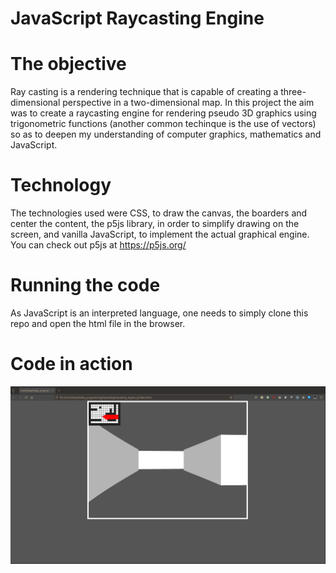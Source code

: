 # JavaScript Raycasting Engine 

# The objective 

Ray casting is a rendering technique that is capable of creating a three-dimensional perspective in a two-dimensional map. In this project the aim was to create a raycasting engine for rendering pseudo 3D graphics using trigonometric functions (another common techinque is the use of vectors) so as to deepen my understanding of computer graphics, mathematics and JavaScript.

# Technology 

The technologies used were CSS, to draw the canvas, the boarders and center the content, the p5js library, in order to simplify drawing on the screen, and vanilla JavaScript, to implement the actual graphical engine. You can check out p5js at https://p5js.org/ 


# Running the code

As JavaScript is an interpreted language, one needs to simply clone this repo and open the html file in the browser.


# Code in action
![alt text](/pictures/raycasting.png "code in action")